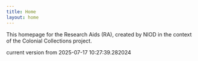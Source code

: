 ```yaml
---
title: Home
layout: home
---
```


This homepage for the Research Aids (RA), created by NIOD in the context of the Colonial Collections project. 


current version from 2025-07-17 10:27:39.282024